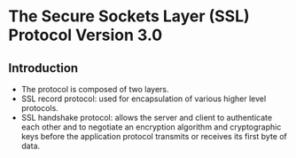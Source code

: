 # The Secure Sockets Layer (SSL) Protocol Version 3.0

## Introduction

* The protocol is composed of two layers.
* SSL record protocol: used for encapsulation of various higher level protocols.
* SSL handshake protocol: allows the server and client to authenticate each other and to negotiate an encryption algorithm and cryptographic keys before the application protocol transmits or receives its first byte of data.

